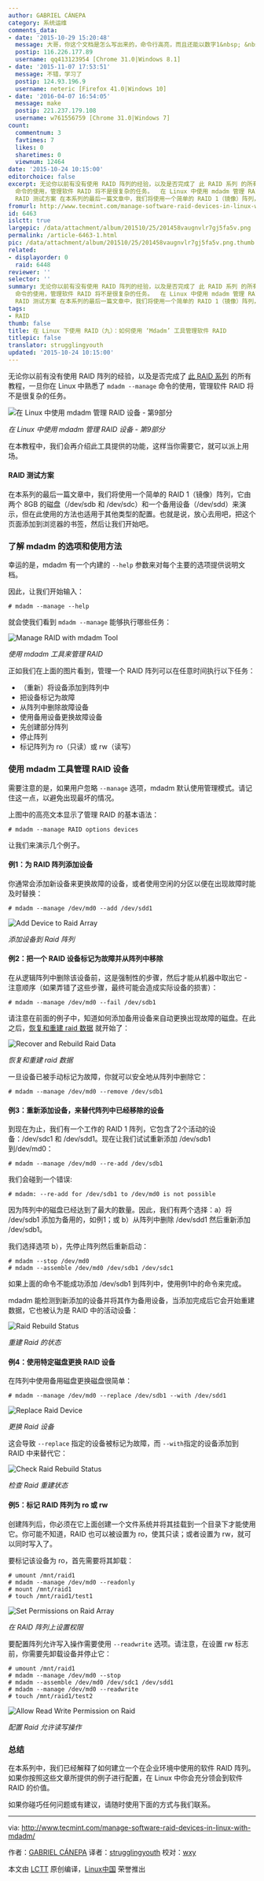 ```yaml
---
author: GABRIEL CÁNEPA
category: 系统运维
comments_data:
- date: '2015-10-29 15:20:48'
  message: 大哥，你这个文档是怎么写出来的，命令行高亮，而且还能以数字1&nbsp; &nbsp;2&nbsp; &nbsp; 3排序，请指教，谢谢。
  postip: 116.226.177.89
  username: qq413123954 [Chrome 31.0|Windows 8.1]
- date: '2015-11-07 17:53:51'
  message: 不错，学习了
  postip: 124.93.196.9
  username: neteric [Firefox 41.0|Windows 10]
- date: '2016-04-07 16:54:05'
  message: make
  postip: 221.237.179.108
  username: w761556759 [Chrome 31.0|Windows 7]
count:
  commentnum: 3
  favtimes: 7
  likes: 0
  sharetimes: 0
  viewnum: 12464
date: '2015-10-24 10:15:00'
editorchoice: false
excerpt: 无论你以前有没有使用 RAID 阵列的经验，以及是否完成了 此 RAID 系列 的所有教程，一旦你在 Linux 中熟悉了 mdadm --manage
  命令的使用，管理软件 RAID 将不是很复杂的任务。  在 Linux 中使用 mdadm 管理 RAID 设备 - 第9部分 在本教程中，我们会再介绍此工具提供的功能，这样当你需要它，就可以派上用场。
  RAID 测试方案 在本系列的最后一篇文章中，我们将使用一个简单的 RAID 1（镜像）阵列，它由两个 8GB 的磁盘（/dev/sdb 和 /dev/sdc）和一个备用设备（/dev/sdd）来演示，但在此使用的方法也适用于其他类型的配置。也就是说，放心
fromurl: http://www.tecmint.com/manage-software-raid-devices-in-linux-with-mdadm/
id: 6463
islctt: true
largepic: /data/attachment/album/201510/25/201458vaugnvlr7gj5fa5v.png
permalink: /article-6463-1.html
pic: /data/attachment/album/201510/25/201458vaugnvlr7gj5fa5v.png.thumb.jpg
related:
- displayorder: 0
  raid: 6448
reviewer: ''
selector: ''
summary: 无论你以前有没有使用 RAID 阵列的经验，以及是否完成了 此 RAID 系列 的所有教程，一旦你在 Linux 中熟悉了 mdadm --manage
  命令的使用，管理软件 RAID 将不是很复杂的任务。  在 Linux 中使用 mdadm 管理 RAID 设备 - 第9部分 在本教程中，我们会再介绍此工具提供的功能，这样当你需要它，就可以派上用场。
  RAID 测试方案 在本系列的最后一篇文章中，我们将使用一个简单的 RAID 1（镜像）阵列，它由两个 8GB 的磁盘（/dev/sdb 和 /dev/sdc）和一个备用设备（/dev/sdd）来演示，但在此使用的方法也适用于其他类型的配置。也就是说，放心
tags:
- RAID
thumb: false
title: 在 Linux 下使用 RAID（九）：如何使用 ‘Mdadm’ 工具管理软件 RAID
titlepic: false
translator: strugglingyouth
updated: '2015-10-24 10:15:00'
---
```


无论你以前有没有使用 RAID 阵列的经验，以及是否完成了 [此 RAID 系列](/article-6085-1.html) 的所有教程，一旦你在 Linux 中熟悉了 `mdadm --manage` 命令的使用，管理软件 RAID 将不是很复杂的任务。


![在 Linux 中使用 mdadm 管理 RAID 设备 - 第9部分](/data/attachment/album/201510/25/201458vaugnvlr7gj5fa5v.png)


*在 Linux 中使用 mdadm 管理 RAID 设备 - 第9部分*


在本教程中，我们会再介绍此工具提供的功能，这样当你需要它，就可以派上用场。


#### RAID 测试方案


在本系列的最后一篇文章中，我们将使用一个简单的 RAID 1（镜像）阵列，它由两个 8GB 的磁盘（/dev/sdb 和 /dev/sdc）和一个备用设备（/dev/sdd）来演示，但在此使用的方法也适用于其他类型的配置。也就是说，放心去用吧，把这个页面添加到浏览器的书签，然后让我们开始吧。


### 了解 mdadm 的选项和使用方法


幸运的是，mdadm 有一个内建的 `--help` 参数来对每个主要的选项提供说明文档。


因此，让我们开始输入：



```
# mdadm --manage --help

```

就会使我们看到 `mdadm --manage` 能够执行哪些任务：


![Manage RAID with mdadm Tool](/data/attachment/album/201510/23/231705xffac8m8a1wdwa9z.png)


*使用 mdadm 工具来管理 RAID*


正如我们在上面的图片看到，管理一个 RAID 阵列可以在任意时间执行以下任务：


* （重新）将设备添加到阵列中
* 把设备标记为故障
* 从阵列中删除故障设备
* 使用备用设备更换故障设备
* 先创建部分阵列
* 停止阵列
* 标记阵列为 ro（只读）或 rw（读写）


### 使用 mdadm 工具管理 RAID 设备


需要注意的是，如果用户忽略 `--manage` 选项，mdadm 默认使用管理模式。请记住这一点，以避免出现最坏的情况。


上图中的高亮文本显示了管理 RAID 的基本语法：



```
# mdadm --manage RAID options devices

```

让我们来演示几个例子。


#### ​例1：为 RAID 阵列添加设备


你通常会添加新设备来更换故障的设备，或者使用空闲的分区以便在出现故障时能及时替换：



```
# mdadm --manage /dev/md0 --add /dev/sdd1

```

![Add Device to Raid Array](/data/attachment/album/201510/23/231707tq4hp5elzgz5msoh.png)


*添加设备到 Raid 阵列*


#### ​例2：把一个 RAID 设备标记为故障并从阵列中移除


在从逻辑阵列中删除该设备前，这是强制性的步骤，然后才能从机器中取出它 - 注意顺序（如果弄错了这些步骤，最终可能会造成实际设备的损害）：



```
# mdadm --manage /dev/md0 --fail /dev/sdb1

```

请注意在前面的例子中，知道如何添加备用设备来自动更换出现故障的磁盘。在此之后，[恢复和重建 raid 数据](/article-6448-1.html) 就开始了：


![Recover and Rebuild Raid Data](/data/attachment/album/201510/23/231708kzclq63u006rtg6q.png)


*恢复和重建 raid 数据*


一旦设备已被手动标记为故障，你就可以安全地从阵列中删除它：



```
# mdadm --manage /dev/md0 --remove /dev/sdb1

```

#### 例3：重新添加设备，来替代阵列中已经移除的设备


到现在为止，我们有一个工作的 RAID 1 阵列，它包含了2个活动的设备：/dev/sdc1 和 /dev/sdd1。现在让我们试试重新添加 /dev/sdb1 到/dev/md0：



```
# mdadm --manage /dev/md0 --re-add /dev/sdb1

```

我们会碰到一个错误:



```
# mdadm: --re-add for /dev/sdb1 to /dev/md0 is not possible

```

因为阵列中的磁盘已经达到了最大的数量。因此，我们有两个选择：a）将 /dev/sdb1 添加为备用的，如例1；或 b）从阵列中删除 /dev/sdd1 然后重新添加 /dev/sdb1。


我们选择选项 b），先停止阵列然后重新启动：



```
# mdadm --stop /dev/md0
# mdadm --assemble /dev/md0 /dev/sdb1 /dev/sdc1

```

如果上面的命令不能成功添加 /dev/sdb1 到阵列中，使用例1中的命令来完成。


mdadm 能检测到新添加的设备并将其作为备用设备，当添加完成后它会开始重建数据，它也被认为是 RAID 中的活动设备：


![Raid Rebuild Status](/data/attachment/album/201510/23/231708v2azltciiahr2ejj.png)


*重建 Raid 的状态*


#### 例4：使用特定磁盘更换 RAID 设备


在阵列中使用备用磁盘更换磁盘很简单：



```
# mdadm --manage /dev/md0 --replace /dev/sdb1 --with /dev/sdd1

```

![Replace Raid Device](/data/attachment/album/201510/23/231708bw2b6k9wvzr9bkrj.png)


*更换 Raid 设备*


这会导致 `--replace` 指定的设备被标记为故障，而 `--with`指定的设备添加到 RAID 中来替代它：


![Check Raid Rebuild Status](/data/attachment/album/201510/23/231709h3bh88f8c8dfhnnm.png)


*检查 Raid 重建状态*


#### ​例5：标记 RAID 阵列为 ro 或 rw


创建阵列后，你必须在它上面创建一个文件系统并将其挂载到一个目录下才能使用它。你可能不知道，RAID 也可以被设置为 ro，使其只读；或者设置为 rw，就可以同时写入了。


要标记该设备为 ro，首先需要将其卸载：



```
# umount /mnt/raid1
# mdadm --manage /dev/md0 --readonly
# mount /mnt/raid1
# touch /mnt/raid1/test1

```

![Set Permissions on Raid Array](/data/attachment/album/201510/23/231709p7r4r2ehkjhkuk2k.png)


*在 RAID 阵列上设置权限*


要配置阵列允许写入操作需要使用 `--readwrite` 选项。请注意，在设置 rw 标志前，你需要先卸载设备并停止它：



```
# umount /mnt/raid1
# mdadm --manage /dev/md0 --stop
# mdadm --assemble /dev/md0 /dev/sdc1 /dev/sdd1
# mdadm --manage /dev/md0 --readwrite
# touch /mnt/raid1/test2

```

![Allow Read Write Permission on Raid](/data/attachment/album/201510/23/231710m88xdcxcf6o8r6ck.png)


*配置 Raid 允许读写操作*


### 总结


在本系列中，我们已经解释了如何建立一个在企业环境中使用的软件 RAID 阵列。如果你按照这些文章所提供的例子进行配置，在 Linux 中你会充分领会到软件 RAID 的价值。


如果你碰巧任何问题或有建议，请随时使用下面的方式与我们联系。




---


via: <http://www.tecmint.com/manage-software-raid-devices-in-linux-with-mdadm/>


作者：[GABRIEL CÁNEPA](http://www.tecmint.com/author/gacanepa/) 译者：[strugglingyouth](https://github.com/strugglingyouth) 校对：[wxy](https://github.com/wxy)


本文由 [LCTT](https://github.com/LCTT/TranslateProject) 原创编译，[Linux中国](https://linux.cn/) 荣誉推出